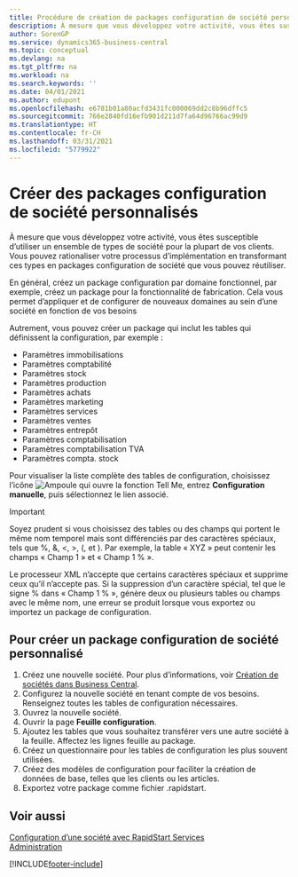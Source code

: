 ```yaml
---
title: Procédure de création de packages configuration de société personnalisés | Microsoft Docs
description: À mesure que vous développez votre activité, vous êtes susceptible d’utiliser un ensemble de types de société pour la plupart de vos clients. Vous pouvez rationaliser votre processus d’implémentation en transformant ces types en packages configuration de société que vous pouvez réutiliser.
author: SorenGP
ms.service: dynamics365-business-central
ms.topic: conceptual
ms.devlang: na
ms.tgt_pltfrm: na
ms.workload: na
ms.search.keywords: ''
ms.date: 04/01/2021
ms.author: edupont
ms.openlocfilehash: e6781b01a80acfd3431fc000069dd2c8b96dffc5
ms.sourcegitcommit: 766e2840fd16efb901d211d7fa64d96766ac99d9
ms.translationtype: HT
ms.contentlocale: fr-CH
ms.lasthandoff: 03/31/2021
ms.locfileid: "5779922"
---
```

# <a name="create-custom-company-configuration-packages"></a>Créer des packages configuration de société personnalisés
À mesure que vous développez votre activité, vous êtes susceptible d’utiliser un ensemble de types de société pour la plupart de vos clients. Vous pouvez rationaliser votre processus d’implémentation en transformant ces types en packages configuration de société que vous pouvez réutiliser.  

En général, créez un package configuration par domaine fonctionnel, par exemple, créez un package pour la fonctionnalité de fabrication. Cela vous permet d’appliquer et de configurer de nouveaux domaines au sein d’une société en fonction de vos besoins  

Autrement, vous pouvez créer un package qui inclut les tables qui définissent la configuration, par exemple :  

-   Paramètres immobilisations  
-   Paramètres comptabilité  
-   Paramètres stock  
-   Paramètres production  
-   Paramètres achats  
-   Paramètres marketing  
-   Paramètres services  
-   Paramètres ventes  
-   Paramètres entrepôt  
-   Paramètres comptabilisation  
-   Paramètres comptabilisation TVA  
-   Paramètres compta. stock  

Pour visualiser la liste complète des tables de configuration, choisissez l’icône ![Ampoule qui ouvre la fonction Tell Me](media/ui-search/search_small.png "Dites-moi ce que vous voulez faire"), entrez **Configuration manuelle**, puis sélectionnez le lien associé.  

> [!IMPORTANT]
> Soyez prudent si vous choisissez des tables ou des champs qui portent le même nom temporel mais sont différenciés par des caractères spéciaux, tels que %, &, <, >, (, et ). Par exemple, la table « XYZ » peut contenir les champs « Champ 1 » et « Champ 1 % ».
>
> Le processeur XML n’accepte que certains caractères spéciaux et supprime ceux qu’il n’accepte pas. Si la suppression d’un caractère spécial, tel que le signe % dans « Champ 1 % », génère deux ou plusieurs tables ou champs avec le même nom, une erreur se produit lorsque vous exportez ou importez un package de configuration.

## <a name="to-create-a-custom-company-configuration-package"></a>Pour créer un package configuration de société personnalisé  
1.  Créez une nouvelle société. Pour plus d’informations, voir [Création de sociétés dans Business Central](about-new-company.md).  
3.  Configurez la nouvelle société en tenant compte de vos besoins. Renseignez toutes les tables de configuration nécessaires.  
4.  Ouvrez la nouvelle société.
5. Ouvrir la page **Feuille configuration**.  
6.  Ajoutez les tables que vous souhaitez transférer vers une autre société à la feuille. Affectez les lignes feuille au package.  
7.  Créez un questionnaire pour les tables de configuration les plus souvent utilisées.  
8.  Créez des modèles de configuration pour faciliter la création de données de base, telles que les clients ou les articles.  
9.  Exportez votre package comme fichier .rapidstart.  

## <a name="see-also"></a>Voir aussi  
[Configuration d’une société avec RapidStart Services](admin-set-up-a-company-with-rapidstart.md)  
[Administration](admin-setup-and-administration.md)


[!INCLUDE[footer-include](includes/footer-banner.md)]